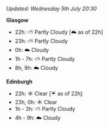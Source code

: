 *Updated: Wednesday 5th July 20:30*

**Glasgow**

* 22h: :partly_sunny: Partly Cloudy [:cloud: as of 22h]
* 23h: :partly_sunny: Partly Cloudy
* 0h: :cloud: Cloudy
* 1h - 7h: :partly_sunny: Partly Cloudy
* 8h, 9h: :cloud: Cloudy

**Edinburgh**

* 22h: :sunny: Clear [:umbrella: as of 22h]
* 23h, 0h: :sunny: Clear
* 1h - 3h: :partly_sunny: Partly Cloudy
* 4h - 9h: :cloud: Cloudy
